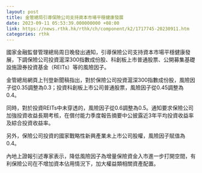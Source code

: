 ```yaml
---
layout: post
title: 金管總局引導保險公司支持資本市場平穩健康發展
date: 2023-09-11 05:53:39.000000000 +08:00
link: https://news.rthk.hk/rthk/ch/component/k2/1717745-20230911.htm
categories: rthk
---
```


國家金融監督管理總局周日晚發出通知，引導保險公司支持資本市場平穩健康發展，下調保險公司投資滬深300指數成份股、科創板上市普通股票、公開募集基礎設施證券投資基金（REITs）等的風險因子。

金管總局網頁上刊登新聞稿指出，對於保險公司投資滬深300指數成份股，風險因子從0.35調整為0.3；投資科創板上市公司普通股票，風險因子從0.45調整為0.4。

同時，對於投資REITs中未穿透的，風險因子從0.6調整為0.5。通知要求保險公司加強投資收益長期考核，在償付能力季度報告摘要中公披露近3年平均投資收益率及綜合投資收益率。

另外，保險公司投資的國家戰略性新興產業未上市公司股權，風險因子賦值為0.4。

內地上證報引述專家表示，降低風險因子為增量保險資金入市進一步打開空間，有利保險公司在不增加資本佔用情況下，加大權益類相關資產配置。
